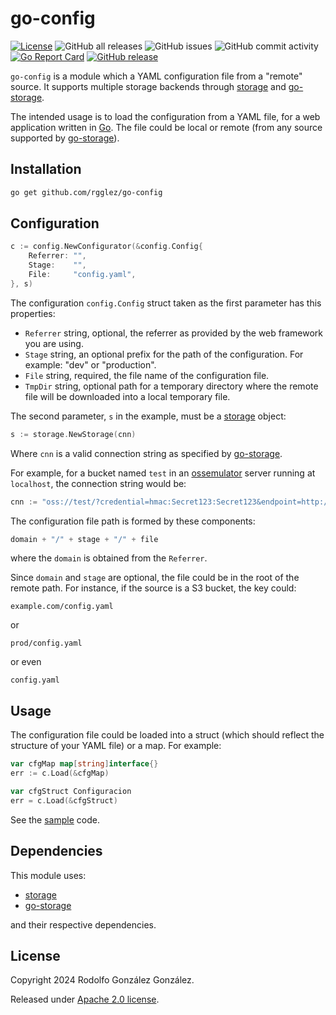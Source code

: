 # go-config

[![License](https://img.shields.io/badge/License-Apache_2.0-blue.svg)](https://opensource.org/licenses/Apache-2.0)
![GitHub all releases](https://img.shields.io/github/downloads/rgglez/go-config/total)
![GitHub issues](https://img.shields.io/github/issues/rgglez/go-config)
![GitHub commit activity](https://img.shields.io/github/commit-activity/y/rgglez/go-config)
[![Go Report Card](https://goreportcard.com/badge/github.com/rgglez/go-config)](https://goreportcard.com/report/github.com/rgglez/go-config)
[![GitHub release](https://img.shields.io/github/release/rgglez/go-config.svg)](https://github.com/rgglez/go-config/releases/)

`go-config` is a module which a YAML configuration file from a "remote" source. It supports multiple storage backends through [storage](https://github.com/rgglez/storage) and [go-storage](https://github.com/rgglez/go-storage).

The intended usage is to load the configuration from a YAML file, for a web application written in [Go](https://golang.org). The file could be local or remote (from any source supported by [go-storage](https://github.com/rgglez/go-storage)).

## Installation

```bash
go get github.com/rgglez/go-config
```

## Configuration

```go
c := config.NewConfigurator(&config.Config{
    Referrer: "",
    Stage:    "",
    File:     "config.yaml",
}, s)
```

The configuration `config.Config` struct taken as the first parameter has this properties:

* `Referrer` string, optional, the referrer as provided by the web framework you are using.
* `Stage`    string, an optional prefix for the path of the configuration. For example: "dev" or "production".
* `File`     string, required, the file name of the configuration file.
* `TmpDir`   string, optional path for a temporary directory where the remote file will be downloaded into a local temporary file.

The second parameter, `s` in the example, must be a [storage](https://github.com/rgglez/storage) object:

```go
s := storage.NewStorage(cnn)
```

Where `cnn` is a valid connection string as specified by [go-storage](https://github.com/rgglez/go-storage).

For example, for a bucket named `test` in an [ossemulator](https://github.com/aliyun/oss-emulator) server running at `localhost`, the connection string would be:

```go
cnn := "oss://test/?credential=hmac:Secret123:Secret123&endpoint=http://127.0.0.1:9090&name=test"
```

The configuration file path is formed by these components:

```go
domain + "/" + stage + "/" + file
```

where the `domain` is obtained from the `Referrer`. 

Since `domain` and `stage` are optional, the file could be in the root of the remote path. For instance, if the source is a S3 bucket, the key could:

```
example.com/config.yaml
```

or 

```
prod/config.yaml
```

or even

```
config.yaml
```

## Usage

The configuration file could be loaded into a struct (which should reflect the structure of your YAML file) or a map. For example:

```go
var cfgMap map[string]interface{}
err := c.Load(&cfgMap)
```

```go
var cfgStruct Configuracion
err = c.Load(&cfgStruct)
```

See the [sample](example/) code.

## Dependencies

This module uses:

* [storage](github.com/rgglez/storage)
* [go-storage](github.com/rgglez/go-storage)

and their respective dependencies.

## License

Copyright 2024 Rodolfo González González.

Released under [Apache 2.0 license](LICENSE).